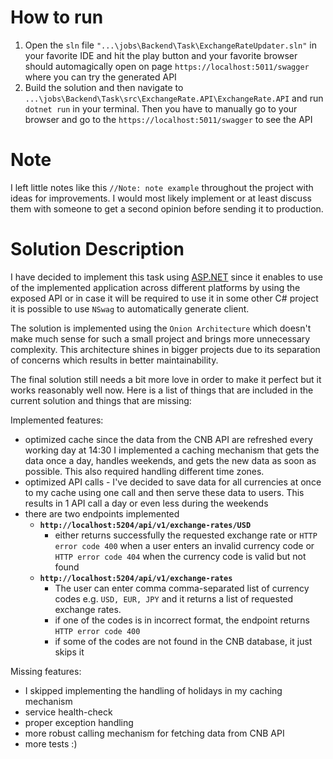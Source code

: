 # How to run 
1) Open the `sln` file `"...\jobs\Backend\Task\ExchangeRateUpdater.sln"` in your favorite IDE and hit the play button and your favorite browser should automagically open on page `https://localhost:5011/swagger` where you can try the generated API
2) Build the solution and then navigate to `...\jobs\Backend\Task\src\ExchangeRate.API\ExchangeRate.API` and run `dotnet run` in your terminal. Then you have to manually go to your browser and go to the `https://localhost:5011/swagger` to see the API

# Note
I left little notes like this `//Note: note example` throughout the project with ideas for improvements. I would most likely implement or at least discuss them with someone to get a second opinion before sending it to production.

# Solution Description

I have decided to implement this task using [ASP.NET](http://ASP.NET) since it enables to use of the implemented application across different platforms by using the exposed API or in case it will be required to use it in some other C# project it is possible to use `NSwag`  to automatically generate client.

The solution is implemented using the `Onion Architecture` which doesn't make much sense for such a small project and brings more unnecessary complexity. This architecture shines in bigger projects due to its separation of concerns which results in better maintainability.

The final solution still needs a bit more love in order to make it perfect but it works reasonably well now. Here is a list of things that are included in the current solution and things that are missing:

Implemented features:

- optimized cache since the data from the CNB API are refreshed every working day at 14:30 I implemented a caching mechanism that gets the data once a day, handles weekends, and gets the new data as soon as possible.  This also required handling different time zones.
- optimized API calls - I've decided to save data for all currencies at once to my cache using one call and then serve these data to users. This results in 1 API call a day or even less during the weekends
- there are two endpoints implemented
    - **`http://localhost:5204/api/v1/exchange-rates/USD`**
        - either returns successfully the requested exchange rate or `HTTP error code 400` when a user enters an invalid currency code or `HTTP error code 404` when the currency code is valid but not found
    - **`http://localhost:5204/api/v1/exchange-rates`**
        - The user can enter comma comma-separated list of currency codes e.g. `USD, EUR, JPY` and it returns a list of requested exchange rates.
        - if one of the codes is in incorrect format, the endpoint returns `HTTP error code 400`
        - if some of the codes are not found in the CNB database, it just skips it

Missing features:

- I skipped implementing the handling of holidays in my caching mechanism
- service health-check
- proper exception handling
- more robust calling mechanism for fetching data from CNB API
- more tests :)

